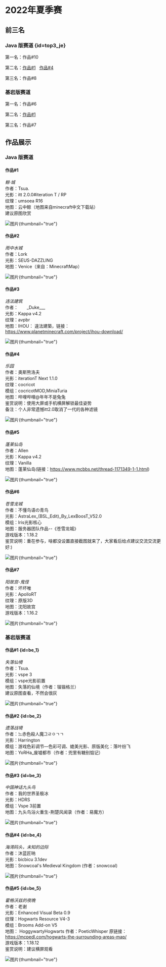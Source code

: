 # 2022年夏季赛

<primary-label ref="22su"/>

<secondary-label ref="lack"/>

<secondary-label ref="jegallery"/>
<secondary-label ref="begallery"/>

<show-structure depth="0"/>

## 前三名

### Java 版赛道 {id=top3_je}

第一名：作品#10

第二名：[作品#1](#1) &nbsp; [作品#4](#4)

第三名：作品#8

### 基岩版赛道

第一名：作品#6

第二名：[作品#1](#be_1)

第三名：作品#7

## 作品展示

### Java 版赛道

#### 作品#1

_鲸·城_  
作者：Tsua.  
光影：itt 2.0.0#iteration T / RP  
纹理：umsoea R16  
地图：云中鲸（地图来自minecraft中文下载站）  
建议原图欣赏

![图片](2022-summer_je_1.jpg){thumbnail="true"}

#### 作品#2

_雨中水城_  
作者：Lork  
光影：SEUS-DAZZLING  
地图：Venice（来自：MinecraftMap）

![图片](2022-summer_je_2.jpg){thumbnail="true"}

#### 作品#3

_违法建筑_  
作者：&ensp;&ensp;&ensp;&ensp;\_Duke\_\_\_&ensp;&ensp;&ensp;  
光影：Kappa v4.2  
纹理：avpbr  
地图：IHOU： 違法建築，链接：<https://www.planetminecraft.com/project/ihou-download/>

![图片](2022-summer_je_3.jpg){thumbnail="true"}

#### 作品#4

_乐园_  
作者：奥斯熊洛夫  
光影：iterationT Next 1.1.0  
纹理：cocricot  
模组：cocricotMOD,MiniaTuria  
地图：哔哩哔哩@年年不是兔兔  
鉴赏说明：使用大屏或手机横屏解锁最佳姿势  
备注：个人非常遗憾itt2.0取消了一代的各种滤镜

![图片](2022-summer_je_4.jpg){thumbnail="true"}

#### 作品#5

_蓬莱仙岛_  
作者：Allen  
光影：Kappa v4.2  
纹理：Vanilla  
地图：蓬莱仙岛(链接：<https://www.mcbbs.net/thread-1171349-1-1.html>)

![图片](2022-summer_je_5.jpg){thumbnail="true"}

#### 作品#6

_苍雪龙城_  
作者：不懂鸟语の青鸟  
光影：AstraLex_(BSL_Edit)_By_LexBoosT_V52.0  
模组：Iris光影核心  
地图：服务器团队作品--《苍雪龙城》  
游戏版本：1.18.2  
鉴赏说明：重在参与，啥都没设置直接截图就来了，大家看后给点建议交流交流更好:)

![图片](2022-summer_je_6.jpg){thumbnail="true"}

#### 作品#7

_阳故宫-鬼怪_  
作者：坏坏唯  
光影：ApolloRT  
纹理：原版3D  
地图：沈阳故宫  
游戏版本：1.16.2

![图片](2022-summer_je_7.jpg){thumbnail="true"}

### 基岩版赛道

#### 作品#1 {id=be_1}

_失落仙境_  
作者：Tsua.  
光影：vspe 3  
模组：vspe光影前置  
地图：失落的仙境（作者：锴锴格兰）  
建议原图查看，不然会很灰

![图片](2022-summer_be_1.png){thumbnail="true"}

#### 作品#2 {id=be_2}

_遗落战境_  
作者：느赤色殺人魔그ㄹㅇㄱㄱ  
光影：Harrington  
模组：游戏色彩调节—色彩可调、媲美光影、原版美化：落叶纷飞  
地图：YoRHa_废墟都市（作者：兜里有糖别惦记）  

![图片](2022-summer_be_2.jpg){thumbnail="true"}

#### 作品#3 {id=be_3}

_中国神话九头鸟_  
作者：我的世界圣极冰  
光影：HDRS  
模组：Vspe 3前置  
地图：九头鸟浴火重生-荆楚风闻录（作者：易魔方）

![图片](2022-summer_be_3.jpg){thumbnail="true"}

#### 作品#4 {id=be_4}

_海湾码头，未知的边际_  
作者：沐蓝匠呐  
光影：bicbicu 3.1dev  
地图：Snowcoal's Medieval Kingdom  (作者：snowcoal)

![图片](2022-summer_be_4.jpg){thumbnail="true"}

#### 作品#5 {id=be_5}

_霍格沃兹的夜晚_  
作者：老谢  
光影：Enhanced Visual Beta 0.9  
纹理：Hogwarts Resource V4-3  
模组：Brooms Add-on V5  
地图： HoggywartyHogwarts 作者：PoeticWhisper 原链接：<https://mcpedl.com/hogwarts-the-surrounding-areas-map/>  
游戏版本：1.18.12  
鉴赏说明：建议横屏观看

![图片](2022-summer_be_5.jpg){thumbnail="true"}
